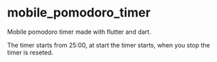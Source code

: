 # mobile_pomodoro_timer

Mobile pomodoro timer made with flutter and dart.

The timer starts from 25:00, at start the timer starts, when you stop the timer is reseted.
 
